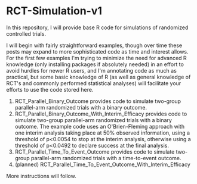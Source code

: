 # RCT-Simulation-v1

In this repository, I will provide base R code for simulations of randomized controlled trials.  

I will begin with fairly straightforward examples, though over time these posts may expand to more sophisticated code as time and interest allows.  For the first few examples I'm trying to minimize the need for advanced R knowledge (only installing packages if absolutely needed) in an effort to avoid hurdles for newer R users, and I'm annotating code as much as practical, but some basic knowledge of R (as well as general knowledge of RCT's and commonly performed statistical analyses) will facilitate your efforts to use the code stored here.

1. RCT_Parallel_Binary_Outcome provides code to simulate two-group parallel-arm randomized trials with a binary outcome.
2. RCT_Parallel_Binary_Outcome_With_Interim_Efficacy provides code to simulate two-group parallel-arm randomized trials with a binary outcome.  The example code uses an O'Brien-Fleming approach with one interim analysis taking place at 50% observed information, using a threshold of p<0.0054 to stop at the interim analysis, otherwise using a threshold of p<0.0492 to declare success at the final analysis.
3. RCT_Parallel_Time_To_Event_Outcome provides code to simulate two-group parallel-arm randomized trials with a time-to-event outcome.
4. (planned) RCT_Parallel_Time_To_Event_Outcome_With_Interim_Efficacy

More instructions will follow.
